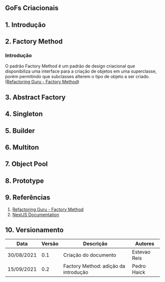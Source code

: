 ## GoFs Criacionais
## 1. Introdução

## 2. Factory Method 
### Introdução
O padrão Factory Method é um padrão de design criacional que disponibiliza uma interface para a criação de objetos em uma superclasse, porém permitindo que subclasses alterem o tipo de objeto a ser criado. ([Refactoring Guru - Factory Method](https://refactoring.guru/design-patterns/factory-method))

## 3. Abstract Factory 
## 4. Singleton  
## 5. Builder 
## 6. Multiton 
## 7. Object Pool
## 8. Prototype 
## 9. Referências
1. [Refactoring Guru - Factory Method](https://refactoring.guru/design-patterns/factory-method)
2. [NestJS Documentation](https://docs.nestjs.com/)

## 10. Versionamento 

| Data       | Versão | Descrição                            | Autores      |
| ---------- | ------ | ------------------------------------ | ------------ |
| 30/08/2021 | 0.1    | Criação do documento                 | Estevao Reis |
| 15/09/2021 | 0.2    | Factory Method: adição da introdução | Pedro Haick  |